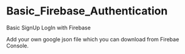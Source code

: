 # Basic_Firebase_Authentication
Basic SignUp LogIn with Firebase


Add your own google json file which you can download from Firebae Console.


